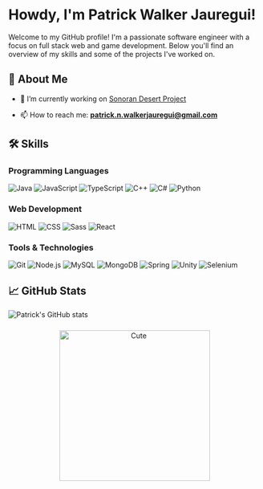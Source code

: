 # Howdy, I'm Patrick Walker Jauregui! 

Welcome to my GitHub profile! I'm a passionate software engineer with a focus on full stack web and game development. Below you'll find an overview of my skills and some of the projects I've worked on.

## 🚀 About Me

- 🔭 I’m currently working on [Sonoran Desert Project](https://github.com/PatrickNWJ/Sonoran-Desert-Project)

- 📫 How to reach me: **patrick.n.walkerjauregui@gmail.com**

## 🛠 Skills

### Programming Languages
![Java](https://img.shields.io/badge/Java-%23ED8B00.svg?style=for-the-badge&logo=java&logoColor=white)
![JavaScript](https://img.shields.io/badge/JavaScript-%23323330.svg?style=for-the-badge&logo=javascript&logoColor=%23F7DF1E)
![TypeScript](https://img.shields.io/badge/TypeScript-%23007ACC.svg?style=for-the-badge&logo=typescript&logoColor=white)
![C++](https://img.shields.io/badge/C++-%2300599C.svg?style=for-the-badge&logo=c%2B%2B&logoColor=white)
![C#](https://img.shields.io/badge/C%23-239120?style=for-the-badge&logo=c-sharp&logoColor=white)
![Python](https://img.shields.io/badge/Python-%2314354C.svg?style=for-the-badge&logo=python&logoColor=white)

### Web Development
![HTML](https://img.shields.io/badge/HTML5-%23E34F26.svg?style=for-the-badge&logo=html5&logoColor=white)
![CSS](https://img.shields.io/badge/CSS3-%231572B6.svg?style=for-the-badge&logo=css3&logoColor=white)
![Sass](https://img.shields.io/badge/Sass-%23CC6699.svg?style=for-the-badge&logo=sass&logoColor=white)
![React](https://img.shields.io/badge/React-%2320232A.svg?style=for-the-badge&logo=react&logoColor=%2361DAFB)

### Tools & Technologies
![Git](https://img.shields.io/badge/Git-%23F05033.svg?style=for-the-badge&logo=git&logoColor=white)
![Node.js](https://img.shields.io/badge/Node.js-43853D?style=for-the-badge&logo=node-dot-js&logoColor=white)
![MySQL](https://img.shields.io/badge/MySQL-%2300f.svg?style=for-the-badge&logo=mysql&logoColor=white)
![MongoDB](https://img.shields.io/badge/MongoDB-%2347A248.svg?style=for-the-badge&logo=mongodb&logoColor=white)
![Spring](https://img.shields.io/badge/Spring-%236DB33F.svg?style=for-the-badge&logo=spring&logoColor=white)
![Unity](https://img.shields.io/badge/Unity-%23000000.svg?style=for-the-badge&logo=unity&logoColor=white)
![Selenium](https://img.shields.io/badge/Selenium-%43B02A.svg?style=for-the-badge&logo=selenium&logoColor=white)

## 📈 GitHub Stats

![Patrick's GitHub stats](https://github-readme-stats.vercel.app/api?username=PatrickNWJ&show_icons=true&theme=radical)

###

<p align="center">
  <img src="https://piskel-imgstore-b.appspot.com/img/09c3de19-4031-11ef-8417-471369f745b6.gif" alt="Cute" width="300"/>
</p>

</p>
